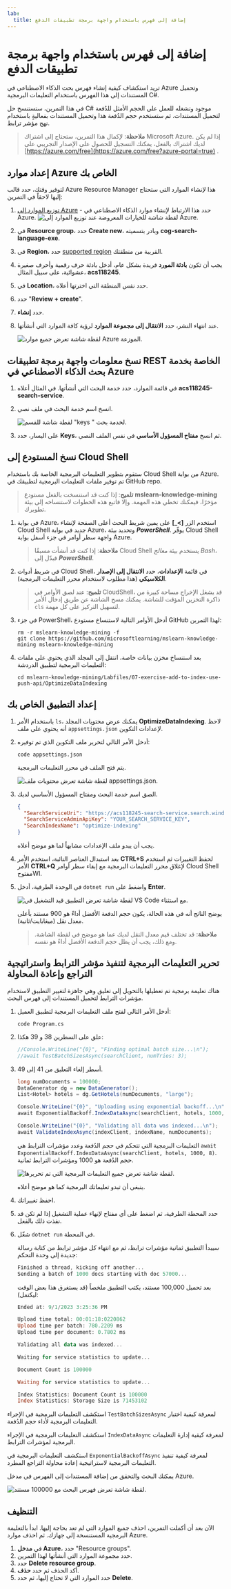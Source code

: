 ```yaml
---
lab:
  title: إضافة إلى فهرس باستخدام واجهة برمجة تطبيقات الدفع
---
```


# إضافة إلى فهرس باستخدام واجهة برمجة تطبيقات الدفع

تريد استكشاف كيفية إنشاء فهرس بحث الذكاء الاصطناعي في Azure وتحميل المستندات إلى هذا الفهرس باستخدام التعليمات البرمجية C#.

في هذا التمرين، ستستنسخ حل C# موجود وتشغله للعمل على الحجم الأمثل للدُفعة لتحميل المستندات. ثم ستستخدم حجم الدُفعة هذا وتحميل المستندات بفعاليةٍ باستخدام نهج مؤشر ترابط.

> **ملاحظة**: لإكمال هذا التمرين، ستحتاج إلى اشتراك Microsoft Azure. إذا لم يكن لديك اشتراك بالفعل، يمكنك التسجيل للحصول على الإصدار التجريبي على [https://azure.com/free](https://azure.com/free?azure-portal=true) .

## إعداد موارد Azure الخاص بك

لتوفير وقتك، حدد قالب Azure Resource Manager هذا لإنشاء الموارد التي ستحتاج إليها لاحقاً في التمرين:

1. [توزيع الموارد إلى Azure](https://portal.azure.com/#create/Microsoft.Template/uri/https%3A%2F%2Fraw.githubusercontent.com%2FMicrosoftLearning%2Fmslearn-knowledge-mining%2Fmain%2FLabfiles%2F07-exercise-add-to-index-use-push-api%20lab-files%2Fazuredeploy.json) - حدد هذا الارتباط لإنشاء موارد الذكاء الاصطناعي في Azure.
    ![لقطة شاشة للخيارات المعروضة عند توزيع الموارد إلى Azure.](../media/07-media/deploy-azure-resources.png)
1. في **Resource group**، حدد **Create new**، وبادر بتسميته **cog-search-language-exe**.
1. في **Region**، حدد [supported region](/azure/ai-services/language-service/custom-text-classification/service-limits#regional-availability) القريبة من منطقتك.
1. يجب أن تكون **بادئة المورد** فريدة بشكل عام، أدخل بادئة حرف رقمية وأحرف صغيرة عشوائية، على سبيل المثال، **acs118245**.
1. في **Location**، حدد نفس المنطقة التي اخترتها أعلاه.
1. حدد "**Review + create**".
1. حدد **إنشاء**.
1. عند انتهاء النشر، حدد **الانتقال إلى مجموعة الموارد** لرؤية كافة الموارد التي أنشأتها.

    ![لقطة شاشة تعرض جميع موارد Azure الموزعة.](../media/07-media/azure-resources-created.png)

## نسخ معلومات واجهة برمجة تطبيقات REST الخاصة بخدمة بحث الذكاء الاصطناعي في Azure

1. في قائمة الموارد، حدد خدمة البحث التي أنشأتها. في المثال أعلاه **acs118245-search-service**.
1. انسخ اسم خدمة البحث في ملف نصي.

    ![لقطة شاشة للقسم "keys " لخدمة بحث.](../media/07-media/search-api-keys-exercise-version.png)
1. على اليسار، حدد **Keys**، ثم انسخ **مفتاح المسؤول الأساسي** في نفس الملف النصي.

## نسخ المستودع إلى Cloud Shell

ستقوم بتطوير التعليمات البرمجية الخاصة بك باستخدام Cloud Shell من بوابة Azure. تم توفير ملفات التعليمات البرمجية لتطبيقك في GitHub repo.

> **تلميح**: إذا كنت قد استنسخت بالفعل مستودع **mslearn-knowledge-mining** مؤخرًا، فيمكنك تخطي هذه المهمة. وإلا فاتبع هذه الخطوات لاستنساخه إلى بيئة تطويرك.

1. في بوابة Azure، استخدم الزر **[\>_]** على يمين شريط البحث أعلى الصفحة لإنشاء Cloud Shell جديد في بوابة Azure، وتحديد بيئة ***PowerShell***. يوفّر Cloud Shell واجهة سطر أوامر في جزء أسفل بوابة Azure.

    > **ملاحظة**: إذا كنت قد أنشأت مسبقًا Cloud Shell يستخدم بيئة *معالج Bash*، فبدّل إلى ***PowerShell***.

1. في شريط أدوات Cloud Shell، في قائمة **الإعدادات**، حدد **الانتقال إلى الإصدار الكلاسيكي** (هذا مطلوب لاستخدام محرر التعليمات البرمجية).

    > **تلميح**: عند لصق الأوامر في CloudShell، قد يشغل الإخراج مساحة كبيرة من ذاكرة التخزين المؤقت للشاشة. يمكنك مسح الشاشة عن طريق إدخال الأمر `cls` لتسهيل التركيز على كل مهمة.

1. في جزء PowerShell، أدخل الأوامر التالية لاستنساخ مستودع GitHub لهذا التمرين:

    ```
    rm -r mslearn-knowledge-mining -f
    git clone https://github.com/microsoftlearning/mslearn-knowledge-mining mslearn-knowledge-mining
    ```

1. بعد استنساخ مخزن بيانات خاصة، انتقل إلى المجلد الذي يحتوي على ملفات التعليمات البرمجية لتطبيق الدردشة:  

    ```
   cd mslearn-knowledge-mining/Labfiles/07-exercise-add-to-index-use-push-api/OptimizeDataIndexing
    ```

## إعداد التطبيق الخاص بك

1. باستخدام الأمر `ls`، يمكنك عرض محتويات المجلد **OptimizeDataIndexing**. لاحظ أنه يحتوي على ملف `appsettings.json` لإعدادات التكوين.

1. أدخل الأمر التالي لتحرير ملف التكوين الذي تم توفيره:

    ```
   code appsettings.json
    ```

    يتم فتح الملف في محرر التعليمات البرمجية.

    ![لقطة شاشة تعرض محتويات ملف appsettings.json.](../media/07-media/update-app-settings.png)

1. الصق اسم خدمة البحث ومفتاح المسؤول الأساسي لديك.

    ```json
    {
      "SearchServiceUri": "https://acs118245-search-service.search.windows.net",
      "SearchServiceAdminApiKey": "YOUR_SEARCH_SERVICE_KEY",
      "SearchIndexName": "optimize-indexing"
    }
    ```

    يجب أن يبدو ملف الإعدادات مشابهاً لما هو موضح أعلاه.
   
1. بعد استبدال العناصر النائبة، استخدم الأمر **CTRL+S** لحفظ التغييرات ثم استخدم الأمر **CTRL+Q** لإغلاق محرر التعليمات البرمجية مع إبقاء سطر أوامر Cloud Shell مفتوحWا.
1. في الوحدة الطرفية، أدخل `dotnet run` واضغط على **Enter**.

    ![لقطة شاشة تعرض التطبيق قيد التشغيل في VS Code مع استثناء.](../media/07-media/debug-application.png)

    يوضح الناتج أنه في هذه الحالة، يكون حجم الدفعة الأفضل أداءً هو 900 مستند بأعلى معدل نقل (ميغابايت/ثانية).
   
    >**ملاحظة**: قد تختلف قيم معدل النقل لديك عما هو موضح في لقطة الشاشة. ومع ذلك، يجب أن يظل حجم الدفعة الأفضل أداءً هو نفسه. 

## تحرير التعليمات البرمجية لتنفيذ مؤشر الترابط واستراتيجية التراجع وإعادة المحاولة

هناك تعليمة برمجية تم تعطيلها بالتحويل إلى تعليق وهي جاهزة لتغيير التطبيق لاستخدام مؤشرات الترابط لتحميل المستندات إلى فهرس البحث.

1. أدخل الأمر التالي لفتح ملف التعليمات البرمجية لتطبيق العميل:

    ```
   code Program.cs
    ```

1. علق على السطرين 38 و 39 هكذا:

    ```csharp
    //Console.WriteLine("{0}", "Finding optimal batch size...\n");
    //await TestBatchSizesAsync(searchClient, numTries: 3);
    ```

1. أسطر إلغاء التعليق من 41 إلى 49.

    ```csharp
    long numDocuments = 100000;
    DataGenerator dg = new DataGenerator();
    List<Hotel> hotels = dg.GetHotels(numDocuments, "large");

    Console.WriteLine("{0}", "Uploading using exponential backoff...\n");
    await ExponentialBackoff.IndexDataAsync(searchClient, hotels, 1000, 8);

    Console.WriteLine("{0}", "Validating all data was indexed...\n");
    await ValidateIndexAsync(indexClient, indexName, numDocuments);
    ```

    التعليمات البرمجية التي تتحكم في حجم الدُفعة وعدد مؤشرات الترابط هي `await ExponentialBackoff.IndexDataAsync(searchClient, hotels, 1000, 8)`. حجم الدُفعة هو 1000 ومؤشرات الترابط ثمانية.

    ![لقطة شاشة تعرض جميع التعليمات البرمجية التي تم تحريرها.](../media/07-media/thread-code-ready.png)

    ينبغي أن تبدو تعليماتك البرمجية كما هو موضح أعلاه.

1. احفظ تغييراتك.
1. حدد المحطة الطرفية، ثم اضغط على أي مفتاح لإنهاء عملية التشغيل إذا لم تكن قد نفذت ذلك بالفعل.
1. شغّل `dotnet run` في المحطة.

    سيبدأ التطبيق ثمانية مؤشرات ترابط، ثم مع انتهاء كل مؤشر ترابط من كتابة رسالة جديدة إلى وحدة التحكم:

    ```powershell
    Finished a thread, kicking off another...
    Sending a batch of 1000 docs starting with doc 57000...
    ```

    بعد تحميل 100,000 مستند، يكتب التطبيق ملخصاً (قد يستغرق هذا بعض الوقت ليكتمل):

    ```powershell
    Ended at: 9/1/2023 3:25:36 PM
    
    Upload time total: 00:01:18:0220862
    Upload time per batch: 780.2209 ms
    Upload time per document: 0.7802 ms
    
    Validating all data was indexed...
    
    Waiting for service statistics to update...
    
    Document Count is 100000
    
    Waiting for service statistics to update...
    
    Index Statistics: Document Count is 100000
    Index Statistics: Storage Size is 71453102
    
    ``````

استكشف التعليمات البرمجية في الإجراء `TestBatchSizesAsync` لمعرفة كيفية اختبار التعليمات البرمجية لأداء حجم الدُفعة.

استكشف التعليمات البرمجية في الإجراء `IndexDataAsync` لمعرفة كيفية إدارة التعليمات البرمجية لمؤشرات الترابط.

استكشف التعليمات البرمجية في `ExponentialBackoffAsync` لمعرفة كيفية تنفيذ التعليمات البرمجية لاستراتيجية إعادة محاولة التراجع المطرد.

يمكنك البحث والتحقق من إضافة المستندات إلى الفهرس في مدخل Azure.

![لقطة شاشة تعرض فهرس البحث مع 100000 مستند.](../media/07-media/check-search-service-index.png)

## التنظيف

الآن بعد أن أكملت التمرين، احذف جميع الموارد التي لم تعد بحاجة إليها. ابدأ بالتعليمة البرمجية المستنسخة إلى جهازك. ثم احذف موارد Azure.

1. في **مدخل Azure**، حدد "Resource groups".
1. حدد مجموعة الموارد التي أنشأتها لهذا التمرين.
1. حدد **Delete resource group**. 
1. أكد الحذف ثم حدد **حذف**.
1. حدد الموارد التي لا تحتاج إليها، ثم حدد **Delete**.
